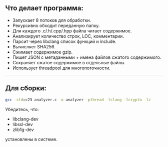## Что делает программа:

- Запускает 8 потоков для обработки.
- Рекурсивно обходит переданную папку.
- Для каждого .c/.h/.cpp/.hpp файла читает содержимое.
- Анализирует количество строк, LOC, комментарии.
- Парсит через libclang список функций и include.
- Вычисляет SHA256.
- Сжимает содержимое gzip.
- Пишет JSON с метаданными + имена файлов сжатого содержимого.
- Сохраняет сжатое содержимое в отдельные файлы.
- Использует threadpool для многопоточности.

---

## Для сборки:

```bash
gcc -std=c23 analyzer.c -o analyzer -pthread -lclang -lcrypto -lz
````

Убедитесь, что:

* libclang-dev
* libssl-dev
* zlib1g-dev

установлены в системе.

